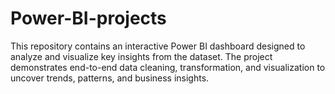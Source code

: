 # Power-BI-projects
This repository contains an interactive Power BI dashboard designed to analyze and visualize key insights from the dataset. The project demonstrates end-to-end data cleaning, transformation, and visualization to uncover trends, patterns, and business insights.

